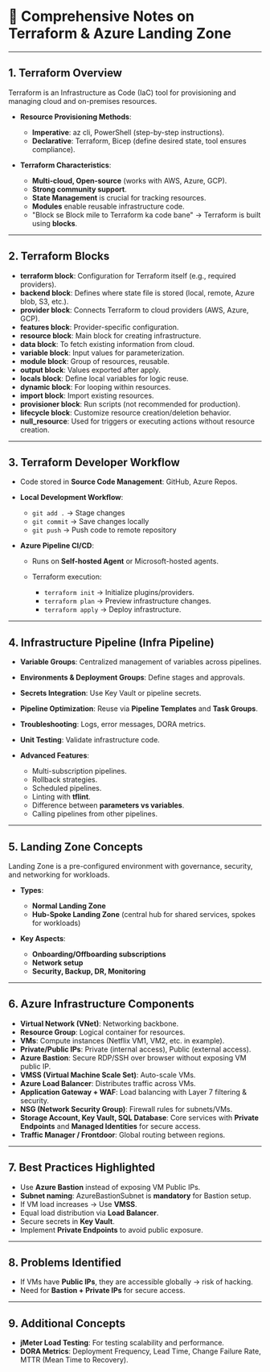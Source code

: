 # 📘 Comprehensive Notes on Terraform & Azure Landing Zone

---

## 1. **Terraform Overview**

Terraform is an Infrastructure as Code (IaC) tool for provisioning and managing cloud and on-premises resources.

* **Resource Provisioning Methods**:

  * **Imperative**: az cli, PowerShell (step-by-step instructions).
  * **Declarative**: Terraform, Bicep (define desired state, tool ensures compliance).

* **Terraform Characteristics**:

  * **Multi-cloud, Open-source** (works with AWS, Azure, GCP).
  * **Strong community support**.
  * **State Management** is crucial for tracking resources.
  * **Modules** enable reusable infrastructure code.
  * "Block se Block mile to Terraform ka code bane" → Terraform is built using **blocks**.

---

## 2. **Terraform Blocks**

* **terraform block**: Configuration for Terraform itself (e.g., required providers).
* **backend block**: Defines where state file is stored (local, remote, Azure blob, S3, etc.).
* **provider block**: Connects Terraform to cloud providers (AWS, Azure, GCP).
* **features block**: Provider-specific configuration.
* **resource block**: Main block for creating infrastructure.
* **data block**: To fetch existing information from cloud.
* **variable block**: Input values for parameterization.
* **module block**: Group of resources, reusable.
* **output block**: Values exported after apply.
* **locals block**: Define local variables for logic reuse.
* **dynamic block**: For looping within resources.
* **import block**: Import existing resources.
* **provisioner block**: Run scripts (not recommended for production).
* **lifecycle block**: Customize resource creation/deletion behavior.
* **null\_resource**: Used for triggers or executing actions without resource creation.

---

## 3. **Terraform Developer Workflow**

* Code stored in **Source Code Management**: GitHub, Azure Repos.

* **Local Development Workflow**:

  * `git add .` → Stage changes
  * `git commit` → Save changes locally
  * `git push` → Push code to remote repository

* **Azure Pipeline CI/CD**:

  * Runs on **Self-hosted Agent** or Microsoft-hosted agents.
  * Terraform execution:

    * `terraform init` → Initialize plugins/providers.
    * `terraform plan` → Preview infrastructure changes.
    * `terraform apply` → Deploy infrastructure.

---

## 4. **Infrastructure Pipeline (Infra Pipeline)**

* **Variable Groups**: Centralized management of variables across pipelines.
* **Environments & Deployment Groups**: Define stages and approvals.
* **Secrets Integration**: Use Key Vault or pipeline secrets.
* **Pipeline Optimization**: Reuse via **Pipeline Templates** and **Task Groups**.
* **Troubleshooting**: Logs, error messages, DORA metrics.
* **Unit Testing**: Validate infrastructure code.
* **Advanced Features**:

  * Multi-subscription pipelines.
  * Rollback strategies.
  * Scheduled pipelines.
  * Linting with **tflint**.
  * Difference between **parameters vs variables**.
  * Calling pipelines from other pipelines.

---

## 5. **Landing Zone Concepts**

Landing Zone is a pre-configured environment with governance, security, and networking for workloads.

* **Types**:

  * **Normal Landing Zone**
  * **Hub-Spoke Landing Zone** (central hub for shared services, spokes for workloads)

* **Key Aspects**:

  * **Onboarding/Offboarding subscriptions**
  * **Network setup**
  * **Security, Backup, DR, Monitoring**

---

## 6. **Azure Infrastructure Components**

* **Virtual Network (VNet)**: Networking backbone.
* **Resource Group**: Logical container for resources.
* **VMs**: Compute instances (Netflix VM1, VM2, etc. in example).
* **Private/Public IPs**: Private (internal access), Public (external access).
* **Azure Bastion**: Secure RDP/SSH over browser without exposing VM public IP.
* **VMSS (Virtual Machine Scale Set)**: Auto-scale VMs.
* **Azure Load Balancer**: Distributes traffic across VMs.
* **Application Gateway + WAF**: Load balancing with Layer 7 filtering & security.
* **NSG (Network Security Group)**: Firewall rules for subnets/VMs.
* **Storage Account, Key Vault, SQL Database**: Core services with **Private Endpoints** and **Managed Identities** for secure access.
* **Traffic Manager / Frontdoor**: Global routing between regions.

---

## 7. **Best Practices Highlighted**

* Use **Azure Bastion** instead of exposing VM Public IPs.
* **Subnet naming**: AzureBastionSubnet is **mandatory** for Bastion setup.
* If VM load increases → Use **VMSS**.
* Equal load distribution via **Load Balancer**.
* Secure secrets in **Key Vault**.
* Implement **Private Endpoints** to avoid public exposure.

---

## 8. **Problems Identified**

* If VMs have **Public IPs**, they are accessible globally → risk of hacking.
* Need for **Bastion + Private IPs** for secure access.

---

## 9. **Additional Concepts**

* **jMeter Load Testing**: For testing scalability and performance.
* **DORA Metrics**: Deployment Frequency, Lead Time, Change Failure Rate, MTTR (Mean Time to Recovery).
